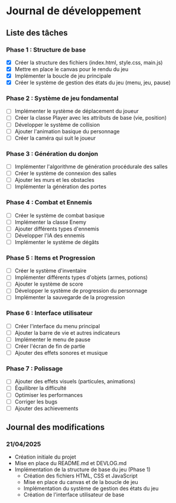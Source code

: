 # Journal de développement

## Liste des tâches

### Phase 1 : Structure de base
- [x] Créer la structure des fichiers (index.html, style.css, main.js)
- [x] Mettre en place le canvas pour le rendu du jeu
- [x] Implémenter la boucle de jeu principale
- [x] Créer le système de gestion des états du jeu (menu, jeu, pause)

### Phase 2 : Système de jeu fondamental
- [ ] Implémenter le système de déplacement du joueur
- [ ] Créer la classe Player avec les attributs de base (vie, position)
- [ ] Développer le système de collision
- [ ] Ajouter l'animation basique du personnage
- [ ] Créer la caméra qui suit le joueur

### Phase 3 : Génération du donjon
- [ ] Implémenter l'algorithme de génération procédurale des salles
- [ ] Créer le système de connexion des salles
- [ ] Ajouter les murs et les obstacles
- [ ] Implémenter la génération des portes

### Phase 4 : Combat et Ennemis
- [ ] Créer le système de combat basique
- [ ] Implémenter la classe Enemy
- [ ] Ajouter différents types d'ennemis
- [ ] Développer l'IA des ennemis
- [ ] Implémenter le système de dégâts

### Phase 5 : Items et Progression
- [ ] Créer le système d'inventaire
- [ ] Implémenter différents types d'objets (armes, potions)
- [ ] Ajouter le système de score
- [ ] Développer le système de progression du personnage
- [ ] Implémenter la sauvegarde de la progression

### Phase 6 : Interface utilisateur
- [ ] Créer l'interface du menu principal
- [ ] Ajouter la barre de vie et autres indicateurs
- [ ] Implémenter le menu de pause
- [ ] Créer l'écran de fin de partie
- [ ] Ajouter des effets sonores et musique

### Phase 7 : Polissage
- [ ] Ajouter des effets visuels (particules, animations)
- [ ] Équilibrer la difficulté
- [ ] Optimiser les performances
- [ ] Corriger les bugs
- [ ] Ajouter des achievements

## Journal des modifications

### 21/04/2025
- Création initiale du projet
- Mise en place du README.md et DEVLOG.md
- Implémentation de la structure de base du jeu (Phase 1)
  - Création des fichiers HTML, CSS et JavaScript
  - Mise en place du canvas et de la boucle de jeu
  - Implémentation du système de gestion des états du jeu
  - Création de l'interface utilisateur de base
